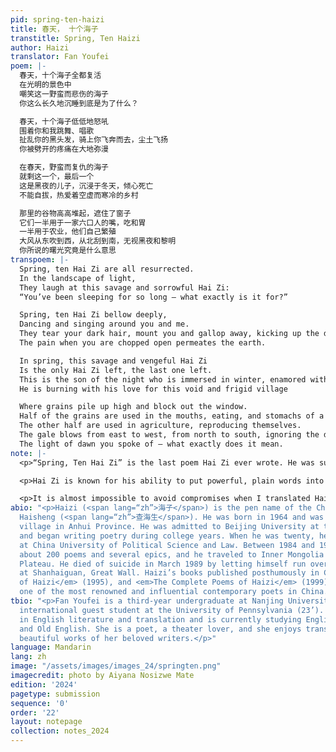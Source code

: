 ```yaml
---
pid: spring-ten-haizi
title: 春天， 十个海子
transtitle: Spring, Ten Haizi
author: Haizi
translator: Fan Youfei
poem: |-
  春天，十个海子全都复活
  在光明的景色中
  嘲笑这一野蛮而悲伤的海子
  你这么长久地沉睡到底是为了什么？

  春天，十个海子低低地怒吼
  围着你和我跳舞、唱歌
  扯乱你的黑头发，骑上你飞奔而去，尘土飞扬
  你被劈开的疼痛在大地弥漫

  在春天，野蛮而复仇的海子
  就剩这一个，最后一个
  这是黑夜的儿子，沉浸于冬天，倾心死亡
  不能自拔，热爱着空虚而寒冷的乡村

  那里的谷物高高堆起，遮住了窗子
  它们一半用于一家六口人的嘴，吃和胃
  一半用于农业，他们自己繁殖
  大风从东吹到西，从北刮到南，无视黑夜和黎明
  你所说的曙光究竟是什么意思
transpoem: |-
  Spring, ten Hai Zi are all resurrected.
  In the landscape of light,
  They laugh at this savage and sorrowful Hai Zi:
  “You’ve been sleeping for so long – what exactly is it for?”

  Spring, ten Hai Zi bellow deeply,
  Dancing and singing around you and me.
  They tear your dark hair, mount you and gallop away, kicking up the dirt.
  The pain when you are chopped open permeates the earth.

  In spring, this savage and vengeful Hai Zi
  Is the only Hai Zi left, the last one left.
  This is the son of the night who is immersed in winter, enamored with death.
  He is burning with his love for this void and frigid village

  Where grains pile up high and block out the window.
  Half of the grains are used in the mouths, eating, and stomachs of a family of six.
  The other half are used in agriculture, reproducing themselves.
  The gale blows from east to west, from north to south, ignoring the dark and dawn.
  The light of dawn you spoke of – what exactly does it mean.
note: |-
  <p>“Spring, Ten Hai Zi” is the last poem Hai Zi ever wrote. He was suffering from severe schizophrenia, with symptoms of hallucinations, and often had trouble sleeping at that time. Twelve days after finishing the poem, he lay on the tracks and let the train - the representation of modernity - end his life.</p>

  <p>Hai Zi is known for his ability to put powerful, plain words into poetic form, and his language is known for its abstraction and obscurity. It is not that his language is sophisticated, but he often uses defamiliarization techniques to give simple imagery deeper cultural meanings while achieving linguistic simplicity. When translating the poem, I used alliteration to make the English translation more consistent. I also added subjects to unclear sentences and clarified the referents of pronouns to make the poem more understandable.</p>

  <p>It is almost impossible to avoid compromises when I translated Hai Zi. In this poem, “Hai Zi (<span lang=“zh”>海子</span>),” the poet’s pen name, is the most difficult to translate. In Mandarin, there are three differently intoned pronunciations of “<span lang=“zh”>海子</span>”: third + neutral tone, which literally means “lakes in the Mongolian and Tibetan Highlands” in mandarin and also means the poet’s pen name; second (through tone sandhi) + full third tone, meaning “child of the sea”; and second (through tone sandhi) + neutral tone, meaning a personal name. Depending on its position in the sentence, Hai Zi’s name is commonly, if not invariably, pronounced in the second + neutral tone, which sounds the same as “<span lang=“zh”>孩子</span>”, the word for “child” in mandarin. For Sinophone readers, the first time they hear “ten Hai Zi,” they will easily hear “ten children.” The use of homophones is an essential point of the poem. Children represent nature, originality, possibility, and many things Hai Zi longs for. In addition, the imagery of “children being resurrected” is uncanny and eerily attractive. However, in my opinion, translating it as “ten children Hai Zi” will unnecessarily spoil the poetic beauty. In the original Chinese text, the two meanings are conveyed simultaneously within the same sound that creates a poetic ambiguity that cannot be translated fully.</p>
abio: "<p>Haizi (<span lang=“zh”>海子</span>) is the pen name of the Chinese poet Zha
  Haisheng (<span lang=“zh”>查海生</span>). He was born in 1964 and was raised in a farming
  village in Anhui Province. He was admitted to Beijing University at the age of fifteen
  and began writing poetry during college years. When he was twenty, he started teaching
  at China University of Political Science and Law. Between 1984 and 1989, he wrote
  about 200 poems and several epics, and he traveled to Inner Mongolia and the Qinghai-Tibet
  Plateau. He died of suicide in March 1989 by letting himself run over by a train
  at Shanhaiguan, Great Wall. Haizi’s books published posthumously in China include <em>Earth</em> (1990), <em>Poems
  of Haizi</em> (1995), and <em>The Complete Poems of Haizi</em> (1999). He is now
  one of the most renowned and influential contemporary poets in China.</p>"
tbio: "<p>Fan Youfei is a third-year undergraduate at Nanjing University and was an
  international guest student at the University of Pennsylvania (23’). She majors
  in English literature and translation and is currently studying English, French
  and Old English. She is a poet, a theater lover, and she enjoys translating the
  beautiful works of her beloved writers.</p>"
language: Mandarin
lang: zh
image: "/assets/images/images_24/springten.png"
imagecredit: photo by Aiyana Nosizwe Mate
edition: '2024'
pagetype: submission
sequence: '0'
order: '22'
layout: notepage
collection: notes_2024
---
```


